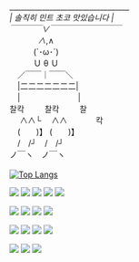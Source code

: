 __________________________________<br/>
| 솔직히 민트 초코 맛있습니다 |<br/>
￣￣￣￣∨￣￣￣￣￣￣￣￣￣<br/>
    　　 ∧_,∧<br/>
　　　(`･ω･´)<br/>
　　　Ｕ θ Ｕ<br/>
　／￣￣｜￣￣＼<br/>
 |二二二二二二二|<br/>
 |　　　 　 　 |<br/>
찰칵         찰칵     찰<br/>
   ∧∧└ 　∧∧        칵<br/>
  　(　　)】 (　　)】<br/>
　/　/┘　/　/┘<br/>
ノ￣ヽ　ノ￣ヽ<br/>  
[![Top Langs](https://github-readme-stats.vercel.app/api/top-langs/?username=MainUps&layout=compact)](https://github.com/MainUps/github-readme-stats)  

<img src="https://img.shields.io/badge/C-A8B9CC?style=flat&logo=C&logoColor=white"/> <img src="https://img.shields.io/badge/C++-00599C?style=flat&logo=cplusplus&logoColor=white"/> <img src="https://img.shields.io/badge/python-3776AB?style=flat&logo=python&logoColor=white"/>  <img src="https://img.shields.io/badge/android-3DDC84?style=flat&logo=android&logoColor=white"/> <img src="https://img.shields.io/badge/GNU bash-EAA25?style=flat&logo=gnubash&logoColor=white"/>  

<img src="https://img.shields.io/badge/Linux-FCC624?style=flat&logo=linux&logoColor=white"/> <img src="https://img.shields.io/badge/ubuntu-E95420?style=flat&logo=ubuntu&logoColor=white"/> <img src="https://img.shields.io/badge/Kali Linux-557C94?style=flat&logo=kalilinux&logoColor=white"/> <img src="https://img.shields.io/badge/redhat-EE0000?style=flat&logo=redhat&logoColor=white"/>  

<img src="https://img.shields.io/badge/Cisco Network-1BA0D7?style=flat&logo=cisco&logoColor=white"/> <img src="https://img.shields.io/badge/mariaDB-003545?style=flat&logo=mariadb&logoColor=white"/> <img src="https://img.shields.io/badge/MySQL-4479A1?style=flat&logo=mysql&logoColor=white"/> <img src="https://img.shields.io/badge/Arduino-00878F?style=flat&logo=arduino&logoColor=white"/>  

<img src="https://img.shields.io/badge/Visual Studio-5C2D91?style=flat&logo=visualstudio&logoColor=white"/> <img src="https://img.shields.io/badge/Eclipse IDE-2C2255?style=flat&logo=eclipseide&logoColor=white"/> <img src="https://img.shields.io/badge/Android Studio-3DDC84?style=flat&logo=androidstudio&logoColor=white"/>

